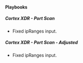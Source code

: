 
#### Playbooks
##### Cortex XDR - Port Scan
- Fixed ipRanges input.
##### Cortex XDR - Port Scan - Adjusted
- Fixed ipRanges input.

